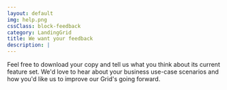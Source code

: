 ```yaml
---
layout: default
img: help.png
cssClass: block-feedback
category: LandingGrid
title: We want your feedback
description: |
---
```


Feel free to download your copy and tell us what you think about its current feature set. We'd love to hear about your business use-case scenarios and how you'd like us to improve our Grid's going forward.
